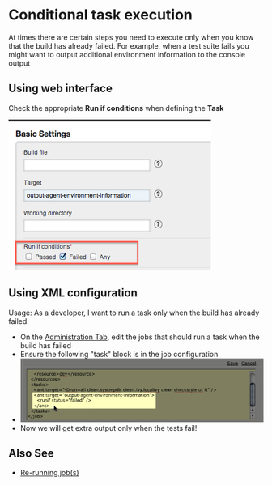 # Conditional task execution

At times there are certain steps you need to execute only when you know that the build has already failed. For example, when a test suite fails you might want to output additional environment information to the console output

## Using web interface

Check the appropriate **Run if conditions** when defining the **Task**

![](../resources/images/cruise/admin/conditional_task_execution.png)

## Using XML configuration

Usage: As a developer, I want to run a task only when the build has already failed.

-   On the [Administration Tab](../navigations/administration_page.html), edit the jobs that should run a task when the build has failed
-   Ensure the following "task" block is in the job configuration
-   ![](../resources/images/cruise/dev/conditional_task/2_conditional_task_config.png)
-   Now we will get extra output only when the tests fail!

## Also See

-   [Re-running job(s)](../faq/job_rerun.html)